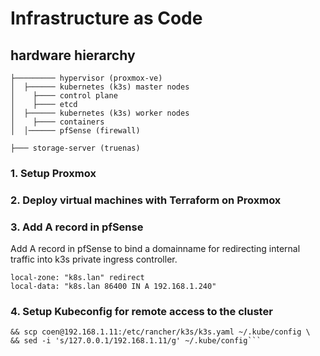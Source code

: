 # Infrastructure as Code

## hardware hierarchy

```
├───────── hypervisor (proxmox-ve)
│  ├────── kubernetes (k3s) master nodes
│    ├──── control plane
│    ├──── etcd
│  ├────── kubernetes (k3s) worker nodes
│    ├──── containers
│  │────── pfSense (firewall)
```

```
├─── storage-server (truenas)
```
### 1. Setup Proxmox

### 2. Deploy virtual machines with Terraform on Proxmox

### 3. Add A record in pfSense
Add A record in pfSense to bind a domainname for redirecting internal traffic into k3s private ingress controller.
```
local-zone: "k8s.lan" redirect
local-data: "k8s.lan 86400 IN A 192.168.1.240"
```

### 4. Setup Kubeconfig for remote access to the cluster

```mkdir -p ~/.kube/ \
&& scp coen@192.168.1.11:/etc/rancher/k3s/k3s.yaml ~/.kube/config \
&& sed -i 's/127.0.0.1/192.168.1.11/g' ~/.kube/config```